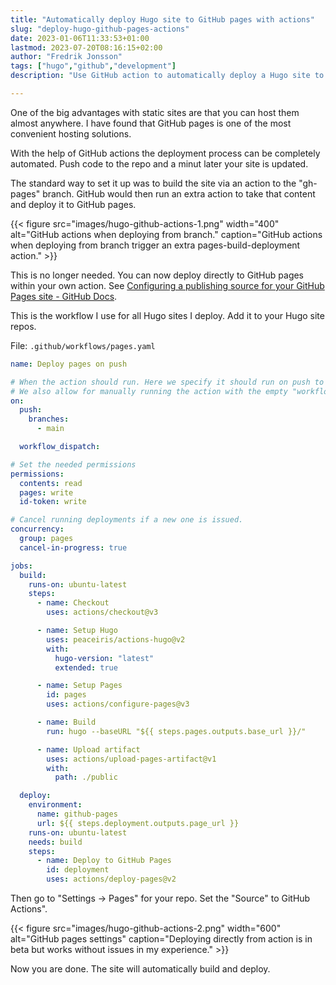 ```yaml
---
title: "Automatically deploy Hugo site to GitHub pages with actions"
slug: "deploy-hugo-github-pages-actions"
date: 2023-01-06T11:33:53+01:00
lastmod: 2023-07-20T08:16:15+02:00
author: "Fredrik Jonsson"
tags: ["hugo","github","development"]
description: "Use GitHub action to automatically deploy a Hugo site to GitHub pages."

---
```


One of the big advantages with static sites are that you can host them almost anywhere. I have found that GitHub pages is one of the most convenient hosting solutions.

With the help of GitHub actions the deployment process can be completely automated. Push code to the repo and a minut later your site is updated.

The standard way to set it up was to build the site via an action to the "gh-pages" branch. GitHub would then run an extra action to take that content and deploy it to GitHub pages.

{{< figure src="images/hugo-github-actions-1.png" width="400" alt="GitHub actions when deploying from branch." caption="GitHub actions when deploying from branch trigger an extra pages-build-deployment action." >}}

This is no longer needed. You can now deploy directly to GitHub pages within your own action. See [Configuring a publishing source for your GitHub Pages site - GitHub Docs](https://docs.github.com/en/pages/getting-started-with-github-pages/configuring-a-publishing-source-for-your-github-pages-site#publishing-with-a-custom-github-actions-workflow).

This is the workflow I use for all Hugo sites I deploy. Add it to your Hugo site repos.

File: `.github/workflows/pages.yaml`

~~~~ yaml
name: Deploy pages on push

# When the action should run. Here we specify it should run on push to main branch.
# We also allow for manually running the action with the empty "workflow_dispatch".
on:
  push:
    branches:
      - main

  workflow_dispatch:

# Set the needed permissions
permissions:
  contents: read
  pages: write
  id-token: write

# Cancel running deployments if a new one is issued.
concurrency:
  group: pages
  cancel-in-progress: true

jobs:
  build:
    runs-on: ubuntu-latest
    steps:
      - name: Checkout
        uses: actions/checkout@v3

      - name: Setup Hugo
        uses: peaceiris/actions-hugo@v2
        with:
          hugo-version: "latest"
          extended: true

      - name: Setup Pages
        id: pages
        uses: actions/configure-pages@v3

      - name: Build
        run: hugo --baseURL "${{ steps.pages.outputs.base_url }}/"

      - name: Upload artifact
        uses: actions/upload-pages-artifact@v1
        with:
          path: ./public

  deploy:
    environment:
      name: github-pages
      url: ${{ steps.deployment.outputs.page_url }}
    runs-on: ubuntu-latest
    needs: build
    steps:
      - name: Deploy to GitHub Pages
        id: deployment
        uses: actions/deploy-pages@v2
~~~~

Then go to "Settings -> Pages" for your repo. Set the "Source" to GitHub Actions".

{{< figure src="images/hugo-github-actions-2.png" width="600" alt="GitHub pages settings" caption="Deploying directly from action is in beta but works without issues in my experience." >}}

Now you are done. The site will automatically build and deploy.

